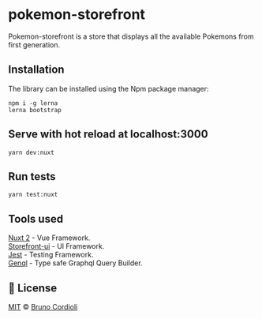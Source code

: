 # pokemon-storefront

Pokemon-storefront is a store that displays all the available Pokemons from first generation.

## Installation

The library can be installed using the Npm package manager:

```
npm i -g lerna
lerna bootstrap
```

## Serve with hot reload at localhost:3000

```
yarn dev:nuxt
```

## Run tests

```
yarn test:nuxt
```

## Tools used

[Nuxt 2][nuxt] - Vue Framework.\
[Storefront-ui][storefrontui] - UI Framework.\
[Jest][jest] - Testing Framework.\
[Genql][genql] - Type safe Graphql Query Builder.

## :scroll: License

[MIT][license] © [Bruno Cordioli][website]


[license]: /LICENSE
[website]: https://www.linkedin.com/in/bruno-cordioli-machado-4b2a47180/
[nuxt]: https://nuxtjs.org/
[storefrontui]: https://github.com/vuestorefront/storefront-ui
[jest]: https://jestjs.io/
[genql]: https://github.com/remorses/genql